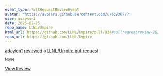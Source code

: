 ```yaml
---
event_type: PullRequestReviewEvent
avatar: "https://avatars.githubusercontent.com/u/6393677?"
user: adayton1
date: 2025-02-25
repo_name: LLNL/Umpire
html_url: https://github.com/LLNL/Umpire/pull/934#pullrequestreview-2638959083
repo_url: https://github.com/LLNL/Umpire
---
```


<a href='https://github.com/adayton1' target='_blank'>adayton1</a> <a href='https://github.com/LLNL/Umpire/pull/934#pullrequestreview-2638959083' target='_blank'>reviewed</a> a <a href='https://github.com/LLNL/Umpire/pull/934' target='_blank'>LLNL/Umpire pull request</a>

<small>None</small>

<a href='https://github.com/LLNL/Umpire/pull/934#pullrequestreview-2638959083' target='_blank'>View Review</a>